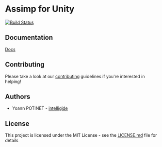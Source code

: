 # Assimp for Unity

[![Build Status](https://dev.azure.com/intelligide/Assimp%20for%20Unity/_apis/build/status/intelligide.assimp-unity?branchName=master)](https://dev.azure.com/intelligide/Assimp%20for%20Unity/_build/latest?definitionId=3&branchName=master)

## Documentation

[Docs](https://intelligide.github.io/assimp-unity/)

## Contributing

Please take a look at our [contributing](CONTRIBUTING.md) guidelines if you're interested in helping!

## Authors

- Yoann POTINET - [intelligide](https://github.com/intelligide)

## License

This project is licensed under the MIT License - see the [LICENSE.md](LICENSE.md) file for details
